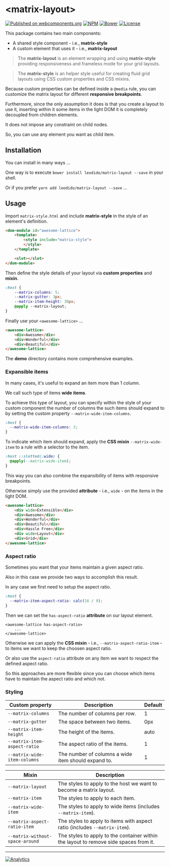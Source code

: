 # \<matrix-layout>

[![Published on webcomponents.org](https://img.shields.io/badge/webcomponents.org-published-blue.svg?style=flat-square)](https://www.webcomponents.org/element/leodido/matrix-layout)
 [![NPM](https://img.shields.io/npm/v/matrix-layout.svg?style=flat-square)](https://www.npmjs.com/package/matrix-layout) [![Bower](https://img.shields.io/bower/v/matrix-layout.svg?style=flat-square)](http://github.com/leodido/matrix-layout/releases/latest) [![License](https://img.shields.io/badge/license-apache--2.0-yellowgreen.svg?style=flat-square)](http://opensource.org/licenses/Apache-2.0)

This package contains two main components:

* A shared style component - i.e., **matrix-style**
* A custom element that uses it - i.e., **matrix-layout**

> The **matrix-layout** is an element wrapping and using **matrix-style** providing responsiveness and frameless mode for your grid layouts.

> The **matrix-style** is an helper style useful for creating fluid grid layouts using CSS custom properties and CSS mixins.

Because custom properties can be defined inside a `@media` rule, you can customize the matrix layout for different **responsive breakpoints**.

Furthermore, since the only assumption it does is that you create a layout to use it, inserting within it some items in the light DOM it is completely decoupled from children elements.

It does not impose any constraint on child nodes.

So, you can use any element you want as child item.

## Installation

You can install in many ways ...

One way is to execute `bower install leodido/matrix-layout --save` in your shell.

Or if you prefer `yarn add leodido/matrix-layout --save` ...

## Usage

Import `matrix-style.html` and include **matrix-style** in the style of an element's definition.

```html
<dom-module id="awesome-lattice">
    <template>
        <style include="matrix-style">
        </style>
    </template>

    <slot></slot>
</dom-module>
```

Then define the style details of your layout via **custom properties** and **mixin**.

```css
:host {
    --matrix-columns: 5;
    --matrix-gutter: 3px;
    --matrix-item-height: 30px;
    @apply --matrix-layout;
}
```

Finally use your `<awesome-lattice>` ...

```html
<awesome-lattice>
    <div>Awesome</div>
    <div>Wonderful</div>
    <div>Beautiful</div>
</awesome-lattice>
```

The **demo** directory contains more comprehensive examples.

### Expansible items

In many cases, it's useful to expand an item more than 1 column.

We call such type of items **wide items**.

To achieve this type of layout, you can specify within the style of your custom component the number of columns the such items should expand to by setting the custom property `--matrix-wide-item-columns`.

```css
:host {
  --matrix-wide-item-columns: 3;
}
```

To indicate which item should expand, apply the **CSS mixin** `--matrix-wide-item` to a rule with a selector to the item.

```css
:host ::slotted(.wide) {
  @apply(--matrix-wide-item);
}
```

This way you can also combine the expansibility of items with responsive breakpoints.

Otherwise simply use the provided **attribute** - i.e., `wide` - on the items in the light DOM.

```html
<awesome-lattice>
    <div wide>Extensible</div>
    <div>Awesome</div>
    <div>Wonderful</div>
    <div>Beautiful</div>
    <div>Hassle Free</div>
    <div wide>Layout</div>
    <div>Grid</div>
</awesome-lattice>
```

### Aspect ratio

Sometimes you want that your items maintain a given aspect ratio.

Also in this case we provide two ways to accomplish this result.

In any case we first need to setup the aspect ratio.

```css
:host {
  --matrix-item-aspect-ratio: calc(16 / 9);
}
```

Then we can set the `has-aspect-ratio` **attribute** on our layout element.

```
<awesome-lattice has-aspect-ratio>
    ...
</awesome-lattice>
```

Otherwise we can apply the **CSS mixin** - i.e., `--matrix-aspect-ratio-item` - to items we want to keep the choosen aspect ratio.

Or also use the `aspect-ratio` attribute on any item we want to respect the defined aspect ratio.

So this approaches are more flexible since you can choose which items have to maintain the aspect ratio and which not.

### Styling

Custom property                             | Description                                                | Default
--------------------------------------------|------------------------------------------------------------|------------------
`--matrix-columns`                          | The number of columns per row.                             | 1
`--matrix-gutter`                           | The space between two items.                               | 0px
`--matrix-item-height`                      | The height of the items.                                   | auto
`--matrix-item-aspect-ratio`                | The aspect ratio of the items.                             | 1
`--matrix-wide-item-columns`                | The number of columns a wide item should expand to.        | 1

Mixin                                       | Description
--------------------------------------------|--------------------------------------------------------------------------
`--matrix-layout`                           | The styles to apply to the host we want to become a matrix layout.
`--matrix-item`                             | The styles to apply to each item.
`--matrix-wide-item`                        | The styles to apply to wide items (includes `--matrix-item`).
`--matrix-aspect-ratio-item`                | The styles to apply to items with aspect ratio (includes `--matrix-item`).
`--matrix-without-space-around`             | The styles to apply to the container within the layout to remove side spaces from it.

---

[![Analytics](https://ga-beacon.appspot.com/UA-49657176-1/matrix-layout?flat)](https://github.com/igrigorik/ga-beacon)